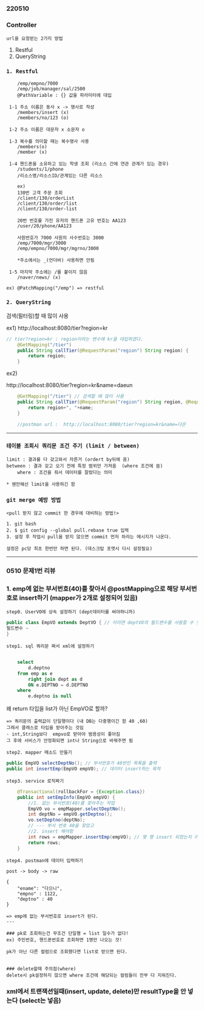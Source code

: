 ### 220510


### Controller 

`url을 요청받는 2가지 방법`

1. Restful
2. QueryString


### `1. Restful`
```
    /emp/empno/7000
    /emp/job/manager/sal/2500
    @PathVariable : {} 값을 파라미터에 대입

 1-1 주소 이름은 동사 x -> 명사로 작성
	/members/insert (x)
    /members/no/123 (o)

 1-2 주소 이름은 대문자 x 소문자 o

 1-3 복수를 의미할 때는 복수명사 사용
    /members(o)
    /member (x)

 1-4 핸드폰을 소유하고 있는 학생 조회 (리소스 간에 연관 관계가 있는 경우)
    /students/1/phone 
    /리소스명/리소스ID/관계있는 다른 리소스

	ex)
    130번 고객 주문 조회
    /client/130/orderList
    /client/130/order/list
    /client/130/order-list

    20번 번호를 가진 유저의 핸드폰 고유 번호는 AA123
    /user/20/phone/AA123

    사원번호가 7000 사원의 사수번호는 3000
    /emp/7000/mgr/3000
    /emp/empno/7000/mgr/mgrno/3000

    *주소에서는 _(언더바) 사용하면 안됨

 1-5 마지막 주소에는 /를 붙이지 않음
    /naver/news/ (x)

ex) @PatchMapping("/emp") => restful

```

### `2. QueryString` 
검색(필터링)할 때 많이 사용

ex1)
http://localhost:8080/tier?region=kr

```java
// tier?region=kr : region이라는 변수에 kr을 대입하겠다.
	@GetMapping("/tier")
	public String callTier(@RequestParam("region") String region) {
		return region;
	}

```
 
ex2)

http://localhost:8080/tier?region=kr&name=daeun 

```java
	@GetMapping("/tier") // 검색할 때 많이 사용
	public String callTier(@RequestParam("region") String region, @RequestParam("name") String name) {
		return region+", "+name;
	}

    //postman url :  http://localhost:8080/tier?region=kr&name=다은
```

---

### `테이블 조회시 쿼리문 조건 주기 (limit / between)`
```
limit : 결과를 다 갖고와서 자른거 (ordert by뒤에 옴)
between : 결과 갖고 오기 전에 특정 범위만 가져옴  (where 조건에 씀)
    where : 조건을 줘서 데이터를 잘랐다는 의미

* 웬만해선 limit을 사용하긴 함
```

### `git merge 예방 방법`
```
<pull 받지 않고 commit 한 경우에 대비하는 방법!>

1. git bash 
2. $ git config --global pull.rebase true 입력
3. 설정 후 작업시 pull을 받지 않으면 commit 먼저 하라는 메시지가 나온다.

설정은 pc당 최초 한번만 하면 된다. (데스크탑 포맷시 다시 설정필요) 

```

---

### 0510 문제1번 리뷰
### 1. emp에 없는 부서번호(40)를 찾아서 @postMapping으로  해당 부서번호로 insert하기 (mapper가 2개로 설정되어 있음)
`step0. UserVO에 상속 설정하기 (dept데이터를 써야하니까)`
```java
public class EmpVO extends DeptVO { // 이러면 deptVO의 필드변수를 사용할 수 있음
필드변수 ~
}

```

`step1. sql 쿼리문 짜서 xml에 설정하기`
```sql 

	select 
		d.deptno
	from emp as e 
		right join dept as d 
		ON e.DEPTNO = d.DEPTNO 
	where 
		e.deptno is null 
```
왜 return 타입을 list<EmpVO>가 아닌 EmpVO로 할까?
```
=> 쿼리문의 출력값이 단일행이다 (내 DB는 다중행이긴 함 40 ,60)
그래서 클래스로 타입을 받아주는 것임
- int,String보다  empvo로 받아야 범용성이 좋아짐 
그 후에 서비스가 안정화되면 int나 String으로 바꿔주면 됨
```

`step2. mapper 메소드 만들기 ` 
```java
public EmpVO selectDeptNo(); // 부서번호가 40번인 목록을 출력
public int insertEmp(EmpVO empVO); // 데이터 insert하는 목적
```
`step3. service 로직짜기`
```java
	@Transactional(rollbackFor = {Exception.class})
	public int setEmpInfo(EmpVO empVO) {
		//1. 없는 부서번호(40)를 찾아주는 작업
		EmpVO vo = empMapper.selectDeptNo();
		int deptNo = empVO.getDeptno();
		vo.setDeptno(deptNo);
		// --- 부서 번호 40을 찾았고
		//2. insert 해야함
		int rows = empMapper.insertEmp(empVO); // 몇 행 insert 되었는지 리턴 
		return rows;
	}
```
`step4. postman에 데이터 입력하기`
```
post -> body -> raw 

{
    "ename": "다으니",
    "empno" : 1122,
    "deptno" : 40
}

=> emp에 없는 부서번호로 insert가 된다.
---

### pk로 조회하는건 무조건 단일행 = list 일수가 없다!
ex) 주민번호, 핸드폰번호로 조회하면 1명만 나오는 것!

pk가 아닌 다른 컬럼으로 조회했다면 list로 받으면 된다.


### delete할때 주의점(where)
delete시 pk설정하지 않으면 where 조건에 해당되는 컬럼들이 전부 다 지워진다.

```

### xml에서 트랜잭션일때(insert, update, delete)만 resultType을 안 넣는다 (select는 넣음)


